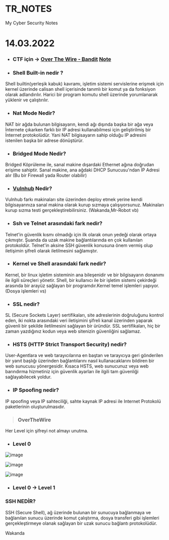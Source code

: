 # TR_NOTES
My Cyber Security Notes


# 14.03.2022


- ### CTF için -> <a href="https://overthewire.org/wargames/bandit/">Over The Wire - Bandit</a> <a href="https://medium.com/@denizparlak_/overthewire-bandit-ctf-%C3%A7%C3%B6z%C3%BCmleri-a14ac8c148f1">Note</a>
- ### Shell Built-in nedir ?

Shell builtin(yerleşik kabuk) kavramı, işletim sistemi servislerine erişmek için kernel üzerinde calisan shell içerisinde tanımlı bir komut ya da fonksiyon olarak adlandırılır. Harici bir program komutu shell üzerinde yorumlanarak yüklenir ve çalıştırılır.

- ### Nat Mode Nedir?

NAT bir ağda bulunan bilgisayarın, kendi ağı dışında başka bir ağa veya İnternete çıkarken farklı bir IP adresi kullanabilmesi için geliştirilmiş bir İnternet protokolüdür. Yani NAT bilgisayarın sahip olduğu IP adresini istenilen başka bir adrese dönüştürür.

- ### Bridged Mode Nedir?

Bridged Köprüleme ile, sanal makine dışardaki Ethernet ağına doğrudan erişime sahiptir. Sanal makine, ana ağdaki DHCP Sunucusu'ndan İP Adresi alır (Bu bir Firewall yada Router olabilir)

- ### <a href="https://www.vulnhub.com/">Vulnhub</a> Nedir?

Vulnhub farkı makinaları site üzerinden deploy etmek yerine kendi bilgisayarınıza sanal makina olarak kurup sızmaya çalışıyorsunuz. Makinaları kurup sızma testi gerçekleştirebilirsiniz. (Wakanda,Mr-Robot vb)

- ### Ssh ve Telnet arasındaki fark nedir?

Telnet'in güvenlik kısmı olmadığı için ilk olarak onun yedeği olarak ortaya çıkmıştır. Şuanda da uzak makine bağlantılarında en çok kullanılan protokoldür. Telnet'in aksine SSH güvenlik konusuna önem vermiş olup iletişimin şifreli olarak iletilmesini sağlamıştır.


- ### Kernel ve Shell arasındaki fark nedir?

Kernel, bir linux işletim sisteminin ana bileşenidir ve bir bilgisayarın donanımı ile ilgili süreçleri yönetir. Shell, bir kullanıcı ile bir işletim sistemi çekirdeği arasında bir arayüz sağlayan bir programdır.Kernel temel işlemleri yapıyor.(Dosya işlemleri vs)

- ### SSL nedir?

SL (Secure Sockets Layer) sertifikaları, site adreslerinin doğruluğunu kontrol eden, iki nokta arasındaki veri iletişimini şifreli kanal üzerinden yaparak güvenli bir şekilde iletilmesini sağlayan bir üründür. SSL sertifikaları, hiç bir zaman yazdığınız kodun veya web sitenizin güvenliğini sağlamaz.


- ### HSTS (HTTP Strict Transport Security) nedir?

User-Agentlara ve web tarayıcılarına en baştan ve tarayıcıya geri gönderilen bir yanıt başlığı üzerinden bağlantılarını nasıl kullanacaklarını bildiren bir web sunucusu yönergesidir. Kısaca HSTS, web sunucunuz veya web barındırma hizmetiniz için güvenlik ayarları ile ilgili tam güvenliği sağlayabilecek yoldur.


- ### IP Spoofing nedir?

IP spoofing veya IP sahteciliği, sahte kaynak IP adresi ile Internet Protokolü paketlerinin oluşturulmasıdır.

> ### OverTheWire

Her Level için şifreyi not almayı unutma.

- ### Level 0 

![image](https://user-images.githubusercontent.com/61595808/158646693-5049e7d8-2a8d-40eb-9bfb-eb9f1cb7a47c.png)


![image](https://user-images.githubusercontent.com/61595808/158648659-9f44fd20-4800-4525-8705-27903f2c7f89.png)

![image](https://user-images.githubusercontent.com/61595808/158648993-3065f96f-0bea-4484-b470-f755e35eb9a0.png)

- ### Level 0 → Level 1

>
### SSH NEDİR?

SSH (Secure Shell), ağ üzerinde bulunan bir sunucuya bağlanmaya ve bağlanılan sunucu üzerinde komut çalıştırma, dosya transferi gibi işlemleri gerçekleştirmeye olanak sağlayan bir uzak sunucu bağlantı protokolüdür.



Wakanda



















